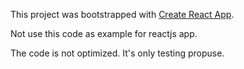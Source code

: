This project was bootstrapped with [Create React App](https://github.com/facebookincubator/create-react-app).

Not use this code as example for reactjs app.

The code is not optimized. It's only testing propuse.
